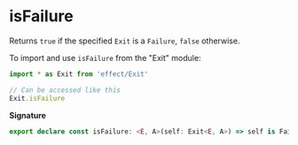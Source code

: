 # isFailure

Returns `true` if the specified `Exit` is a `Failure`, `false` otherwise.

To import and use `isFailure` from the "Exit" module:

```ts
import * as Exit from 'effect/Exit'

// Can be accessed like this
Exit.isFailure
```

**Signature**

```ts
export declare const isFailure: <E, A>(self: Exit<E, A>) => self is Failure<E, A>
```
